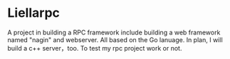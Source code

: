 # Liellarpc
A project in building  a RPC framework  include building a web framework named "nagin" and webserver. All based on the Go lanuage. In plan, I will build a c++ server，too. To test my rpc project work or not.
